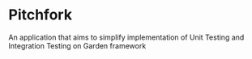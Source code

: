 Pitchfork
=========

An application that aims to simplify implementation of Unit Testing and Integration Testing on Garden framework
